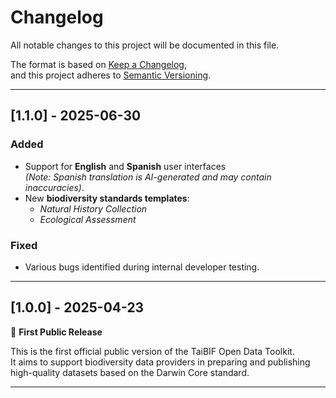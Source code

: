 # Changelog

All notable changes to this project will be documented in this file.

The format is based on [Keep a Changelog](https://keepachangelog.com/en/1.0.0/),  
and this project adheres to [Semantic Versioning](https://semver.org/spec/v2.0.0.html).

---

## [1.1.0] - 2025-06-30

### Added

-   Support for **English** and **Spanish** user interfaces  
    _(Note: Spanish translation is AI-generated and may contain inaccuracies)_.
-   New **biodiversity standards templates**:
    -   _Natural History Collection_
    -   _Ecological Assessment_

### Fixed

-   Various bugs identified during internal developer testing.

---

## [1.0.0] - 2025-04-23

🎉 **First Public Release**

This is the first official public version of the TaiBIF Open Data Toolkit.  
It aims to support biodiversity data providers in preparing and publishing high-quality datasets based on the Darwin Core standard.

---
